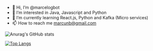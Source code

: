 - 👋 Hi, I’m @marcelogbot
- 👀 I’m interested in Java, Javascript and Python
- 🌱 I’m currently learning React.js, Python and Kafka (Micro services)
- 📫 How to reach me marcunb@gmail.com


![Anurag's GitHub stats](https://github-readme-stats.vercel.app/api?username=anuraghazra&count_private=true&show_icons=true&theme=merko)

[![Top Langs](https://github-readme-stats.vercel.app/api/top-langs/?username=anuraghazra&layout=compact)](https://github.com/anuraghazra/github-readme-stats)

<!---
marcelogbot/marcelogbot is a ✨ special ✨ repository because its `README.md` (this file) appears on your GitHub profile.
You can click the Preview link to take a look at your changes.
--->
